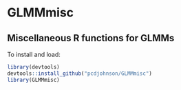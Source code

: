 # GLMMmisc
## Miscellaneous R functions for GLMMs

To install and load:
```R
library(devtools)
devtools::install_github("pcdjohnson/GLMMmisc")
library(GLMMmisc)
```
